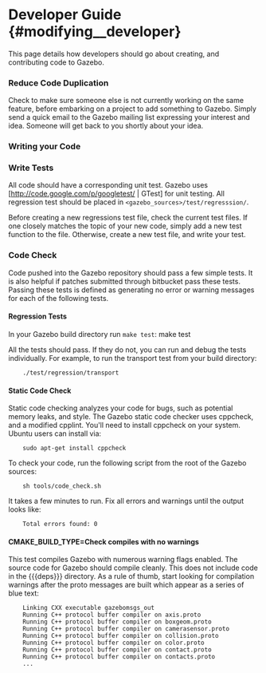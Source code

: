 Developer Guide {#modifying__developer}
==

This page details how developers should go about creating, and contributing code to Gazebo. 

### Reduce Code Duplication

Check to make sure someone else is not currently working on the same feature, before embarking on a project to add something to Gazebo. Simply send a quick email to the Gazebo mailing list expressing your interest and idea. Someone will get back to you shortly about your idea.
  
### Writing your Code 


### Write Tests 

All code should have a corresponding unit test. Gazebo uses [http://code.google.com/p/googletest/ | GTest] for unit testing. All regression test should be placed in `<gazebo_sources>/test/regresssion/`. 

Before creating a new regressions test file, check the current test files. If one closely matches the topic of your new code, simply add a new test function to the file. Otherwise, create a new test file, and write your test. 

### Code Check

Code pushed into the Gazebo repository should pass a few simple tests. It is also helpful if patches submitted through bitbucket pass these tests. Passing these tests is defined as generating no error or warning messages for each of the following tests.

#### Regression Tests 

In your Gazebo build directory run `make test`:
        make test

All the tests should pass. If they do not, you can run and debug the tests individually. For example, to run the transport test from your build directory:

        ./test/regression/transport

#### Static Code Check

Static code checking analyzes your code for bugs, such as potential memory leaks, and style. The Gazebo static code checker uses cppcheck, and a modified cpplint. You'll need to install cppcheck on your system. Ubuntu users can install via:

        sudo apt-get install cppcheck

To check your code, run the following script from the root of the Gazebo sources:

        sh tools/code_check.sh

It takes a few minutes to run. Fix all errors and warnings until the output looks like:

        Total errors found: 0

#### CMAKE_BUILD_TYPE=Check compiles with no warnings

This test compiles Gazebo with numerous warning flags enabled. The source code for Gazebo should compile cleanly. This does not include code in the {{{deps}}} directory. As a rule of thumb, start looking for compilation warnings after the proto messages are built which appear as a series of blue text:

        Linking CXX executable gazebomsgs_out
        Running C++ protocol buffer compiler on axis.proto
        Running C++ protocol buffer compiler on boxgeom.proto
        Running C++ protocol buffer compiler on camerasensor.proto
        Running C++ protocol buffer compiler on collision.proto
        Running C++ protocol buffer compiler on color.proto
        Running C++ protocol buffer compiler on contact.proto
        Running C++ protocol buffer compiler on contacts.proto
        ...
